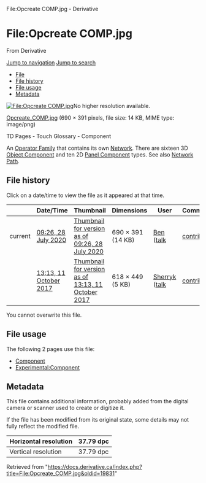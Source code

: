

File:Opcreate COMP.jpg - Derivative
























# File:Opcreate COMP.jpg

From Derivative



[Jump to navigation](#mw-head)
[Jump to search](#searchInput)

* [File](#file)
* [File history](#filehistory)
* [File usage](#filelinks)
* [Metadata](#metadata)

[![File:Opcreate COMP.jpg](https://docs.derivative.ca/images/9/9c/Opcreate_COMP.jpg?20200728142610)](images/9/9c/Opcreate_COMP.jpg)No higher resolution available.

[Opcreate\_COMP.jpg](images/9/9c/Opcreate_COMP.jpg "Opcreate COMP.jpg") ‎(690 × 391 pixels, file size: 14 KB, MIME type: image/png)

TD Pages - Touch Glossary - Component

An [Operator Family](Operator_Family.html "Operator Family") that contains its own [Network](Network.html "Network"). There are sixteen 3D [Object Component](Object_Component.html "Object Component") and ten 2D [Panel Component](Panel_Component.html "Panel Component") types. See also [Network Path](Network_Path.html "Network Path").






## File history

Click on a date/time to view the file as it appeared at that time.

|  | Date/Time | Thumbnail | Dimensions | User | Comment |
| --- | --- | --- | --- | --- | --- |
| current | [09:26, 28 July 2020](images/9/9c/Opcreate_COMP.jpg) | [Thumbnail for version as of 09:26, 28 July 2020](images/9/9c/Opcreate_COMP.jpg) | 690 × 391 (14 KB) | [Ben](https://docs.derivative.ca/User:Ben "User:Ben") ([talk](https://docs.derivative.ca/index.php?title=User_talk:Ben&action=edit&redlink=1 "User talk:Ben (page does not exist)") | [contribs](https://docs.derivative.ca/Special:Contributions/Ben "Special:Contributions/Ben")) |  |
|  | [13:13, 11 October 2017](https://docs.derivative.ca/images/archive/9/9c/20200728142610%21Opcreate_COMP.jpg) | [Thumbnail for version as of 13:13, 11 October 2017](https://docs.derivative.ca/images/archive/9/9c/20200728142610%21Opcreate_COMP.jpg) | 618 × 449 (5 KB) | [Sherryk](https://docs.derivative.ca/index.php?title=User:Sherryk&action=edit&redlink=1 "User:Sherryk (page does not exist)") ([talk](https://docs.derivative.ca/index.php?title=User_talk:Sherryk&action=edit&redlink=1 "User talk:Sherryk (page does not exist)") | [contribs](https://docs.derivative.ca/Special:Contributions/Sherryk "Special:Contributions/Sherryk")) | TD Pages - Touch Glossary - Component |


You cannot overwrite this file.

## File usage

The following 2 pages use this file:

* [Component](Component.html "Component")
* [Experimental:Component](Experimental_Component.html "Experimental:Component")
## Metadata

This file contains additional information, probably added from the digital camera or scanner used to create or digitize it.

If the file has been modified from its original state, some details may not fully reflect the modified file.

| Horizontal resolution | 37.79 dpc |
| --- | --- |
| Vertical resolution | 37.79 dpc |


Retrieved from "<https://docs.derivative.ca/index.php?title=File:Opcreate_COMP.jpg&oldid=19831>"